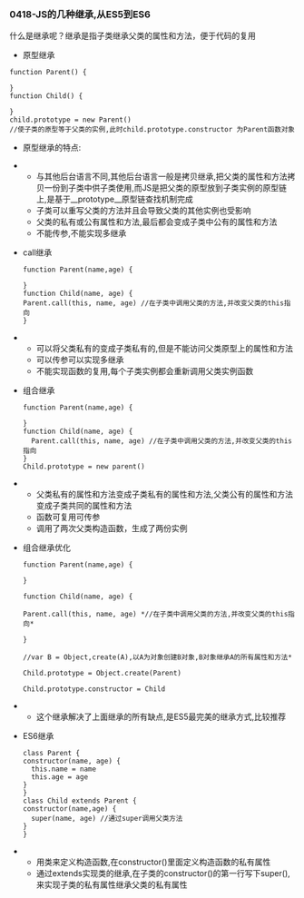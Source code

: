 ### 0418-JS的几种继承,从ES5到ES6

什么是继承呢？继承是指子类继承父类的属性和方法，便于代码的复用

- 原型继承

```
function Parent() {

}
function Child() {

}
child.prototype = new Parent()
//使子类的原型等于父类的实例,此时child.prototype.constructor 为Parent函数对象
```

- 原型继承的特点:

- - 与其他后台语言不同,其他后台语言一般是拷贝继承,把父类的属性和方法拷贝一份到子类中供子类使用,而JS是把父类的原型放到子类实例的原型链上,是基于__prototype__原型链查找机制完成
  - 子类可以重写父类的方法并且会导致父类的其他实例也受影响
  - 父类的私有或公有属性和方法,最后都会变成子类中公有的属性和方法
  - 不能传参,不能实现多继承

- call继承

  ```
  function Parent(name,age) {
  
  }
  function Child(name, age) {
  Parent.call(this, name, age) //在子类中调用父类的方法,并改变父类的this指向
  }
  ```

- - 可以将父类私有的变成子类私有的,但是不能访问父类原型上的属性和方法
  - 可以传参可以实现多继承
  - 不能实现函数的复用,每个子类实例都会重新调用父类实例函数

- 组合继承

  ```
  function Parent(name,age) {
  
  }
  function Child(name, age) {
    Parent.call(this, name, age) //在子类中调用父类的方法,并改变父类的this指向
  }
  Child.prototype = new parent()
  ```

- - 父类私有的属性和方法变成子类私有的属性和方法,父类公有的属性和方法变成子类共同的属性和方法
  - 函数可复用可传参
  - 调用了两次父类构造函数，生成了两份实例

- 组合继承优化

  ```
  function Parent(name,age) {
  
  }
  
  function Child(name, age) {
  
  Parent.call(this, name, age) *//在子类中调用父类的方法,并改变父类的this指向*
  
  }
  
  //var B = Object,create(A),以A为对象创建B对象,B对象继承A的所有属性和方法*
  
  Child.prototype = Object.create(Parent)
  
  Child.prototype.constructor = Child
  ```

- - 这个继承解决了上面继承的所有缺点,是ES5最完美的继承方式,比较推荐

- ES6继承

  ```
  class Parent {
  constructor(name, age) {
    this.name = name
    this.age = age
  }
  }
  class Child extends Parent {
  constructor(name,age) {
    super(name, age) //通过super调用父类方法
  }
  }
  ```

- - 用类来定义构造函数,在constructor()里面定义构造函数的私有属性
  - 通过extends实现类的继承,在子类的constructor()的第一行写下super(),来实现子类的私有属性继承父类的私有属性